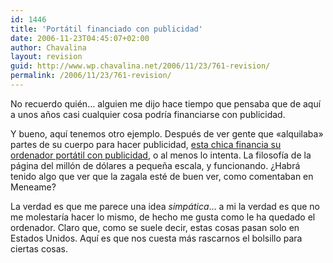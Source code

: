 ```yaml
---
id: 1446
title: 'Portátil financiado con publicidad'
date: 2006-11-23T04:45:07+02:00
author: Chavalina
layout: revision
guid: http://www.wp.chavalina.net/2006/11/23/761-revision/
permalink: /2006/11/23/761-revision/
---
```

No recuerdo quién… alguien me dijo hace tiempo que pensaba que de aqu&iacute; a unos a&ntilde;os casi cualquier cosa podr&iacute;a financiarse con publicidad. 

Y bueno, aqu&iacute; tenemos otro ejemplo. Después de ver gente que «alquilaba» partes de su cuerpo para hacer publicidad, <a href="http://chuddup.com/laser-etched-laptop/" target="_blank">esta chica financia su ordenador portátil con publicidad</a>, o al menos lo intenta. La filosof&iacute;a de la página del mill&oacute;n de d&oacute;lares a peque&ntilde;a escala, y funcionando. &iquest;Habrá tenido algo que ver que la zagala esté de buen ver, como comentaban en Meneame?

La verdad es que me parece una idea _simpática_… a mi la verdad es que no me molestar&iacute;a hacer lo mismo, de hecho me gusta como le ha quedado el ordenador. Claro que, como se suele decir, estas cosas pasan solo en Estados Unidos. Aqu&iacute; es que nos cuesta más rascarnos el bolsillo para ciertas cosas.
